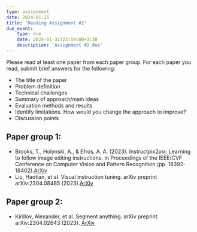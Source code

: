 ```yaml
---
type: assignment
date: 2024-01-25
title: 'Reading Assignment #2'
due_event: 
    type: due
    date: 2024-01-31T23:59:00+3:30
    description: 'Assignment #2 due'
---
```

Please read at least one paper from each paper group. For each paper you read, submit brief answers for the following: 

- The title of the paper
- Problem definition
- Technical challenges
- Summary of approach/main ideas
- Evaluation methods and results
- Identify limitations. How would you change the approach to improve?
- Discussion points

## Paper group 1:

* Brooks, T., Holynski, A., & Efros, A. A. (2023). Instructpix2pix: Learning to follow image editing instructions. In Proceedings of the IEEE/CVF Conference on Computer Vision and Pattern Recognition (pp. 18392-18402).[ArXiv](https://arxiv.org/abs/2211.09800)
* Liu, Haotian, et al. Visual instruction tuning. arXiv preprint arXiv:2304.08485 (2023).[ArXiv](https://arxiv.org/abs/2304.08485)

## Paper group 2: 

* Kirillov, Alexander, et al. Segment anything. arXiv preprint arXiv:2304.02643 (2023). [ArXiv](https://arxiv.org/abs/2304.02643)
